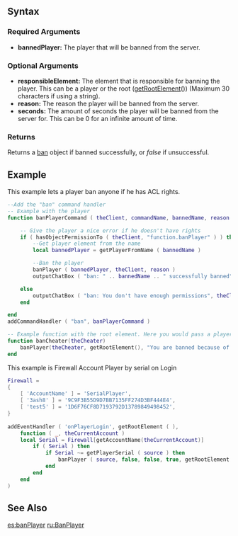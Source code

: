 Syntax
------

### Required Arguments

-   **bannedPlayer:** The player that will be banned from the server.

### Optional Arguments

-   **responsibleElement:** The element that is responsible for banning the player. This can be a player or the root ([getRootElement](/docs/getrootelement.md "wikilink")()) (Maximum 30 characters if using a string).
-   **reason:** The reason the player will be banned from the server.
-   **seconds:** The amount of seconds the player will be banned from the server for. This can be 0 for an infinite amount of time.

### Returns

Returns a [ban](/docs/ban.md "wikilink") object if banned successfully, or *false* if unsuccessful.

Example
-------

This example lets a player ban anyone if he has ACL rights.

``` lua
--Add the "ban" command handler
-- Example with the player
function banPlayerCommand ( theClient, commandName, bannedName, reason )

    -- Give the player a nice error if he doesn't have rights
    if ( hasObjectPermissionTo ( theClient, "function.banPlayer" ) ) then
        --Get player element from the name
        local bannedPlayer = getPlayerFromName ( bannedName )

        --Ban the player
        banPlayer ( bannedPlayer, theClient, reason )
        outputChatBox ( "ban: " .. bannedName .. " successfully banned", theClient )

    else
        outputChatBox ( "ban: You don't have enough permissions", theClient )
    end

end
addCommandHandler ( "ban", banPlayerCommand )

-- Example function with the root element. Here you would pass a player element to the function.
function banCheater(theCheater)
    banPlayer(theCheater, getRootElement(), "You are banned because of cheating.")
end
```

This example is Firewall Account Player by serial on Login

``` lua
Firewall = 
{
    [ 'AccountName' ] = 'SerialPlayer',
    [ '3ash8' ] = '9C9F3B55D9D7BB7135FF274D3BF444E4',
    [ 'test5' ] = '1D6F76CF8D7193792D13789849498452',
}
 
addEventHandler ( 'onPlayerLogin', getRootElement ( ),
    function ( _, theCurrentAccount )
    local Serial = Firewall[getAccountName(theCurrentAccount)]
        if ( Serial ) then
            if Serial ~= getPlayerSerial ( source ) then
                banPlayer ( source, false, false, true, getRootElement ( ), 'reason ban' )
            end
        end
    end
)
```

See Also
--------

[es:banPlayer](/docs/es-banplayer.md "wikilink") [ru:BanPlayer](/docs/ru-banplayer.md "wikilink")
